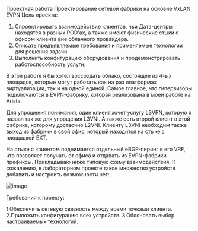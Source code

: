 Проектная работа
Проектирование сетевой фабрики на основне VxLAN EVPN
Цель проекта:

1. Спроектировать взаимодействие клиентов, чьи Дата-центры находятся в разных POD'ах, а также имеют физические стыки с офисом клиента вне облачного провайдера.
2. Описать предъявляемые требования и применяемые технологии для решения задачи.
3. Выполнить конфигурацию оборудования и продемонстрировать работоспособность услуги.

В этой работе я бы хотел воссоздать облако, состоящее из 4-ых площадок, которые могут работать как на раз платформах виртуализации, так и на одной единой. Самое главное, что гипервизоры подключаются в EVPN-фабрику, которая реализована в моей работе на Arista. 

Для упрощения понимания, один клиент хочет услугу L3VPN, которую я назвал так же для упрощения L3VNI. А также есть второй клиент в этой фабрике, которому достаочно L2VNI. 
Клиенту L3VNI необходим также выход из фабрики в свой офис, который находится на стыке с площадкой EXT. 

На стыке с клиентом поднимается отдельный eBGP-пиринг в его VRF, что позволяет получать от офиса и отдавать из EVPN-фабрики префиксы. 
Прикладываю ниже типовую схему взаимодействия. К сожалению, в лабораторном проекте такое множество устройств добавить и настроить возможности нет:

![image](https://github.com/user-attachments/assets/c7ad4f0a-1d78-4856-b873-cbb7ca0d6182)

Требования к проекту:

1.Обеспечить сетевую связность между всеми точками клиента.
2.Приложить конфигурацию всех устройств.
3.Обосновать выбор настраиваемых технологий.


